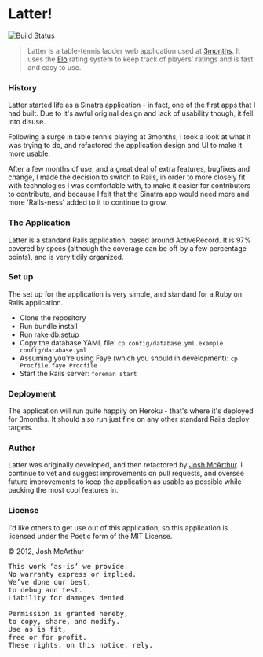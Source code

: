 Latter!
====

[![Build Status](https://secure.travis-ci.org/joshmcarthur/Latter.png)](http://travis-ci.org/#!/joshmcarthur/latter)

> Latter is a table-tennis ladder web application used at [3months](http://3months.com). It uses the [Elo](http://en.wikipedia.org/wiki/Elo_rating_system) rating system to keep track of players' ratings and is fast and easy to use.

### History

Latter started life as a Sinatra application - in fact, one of the first apps that I had built. Due to it's awful original design and lack of usability though, it fell into disuse.

Following a surge in table tennis playing at 3months, I took a look at what it was trying to do, and refactored the application design and UI to make it more usable.

After a few months of use, and a great deal of extra features, bugfixes and change, I made the decision to switch to Rails, in order to more closely fit with technologies I was comfortable with, to make it easier for contributors to contribute, and because I felt that the Sinatra app would need more and more 'Rails-ness' added to it to continue to grow.

### The Application

Latter is a standard Rails application, based around ActiveRecord. It is 97% covered by specs (although the coverage can be off by a few percentage points), and is very tidily organized.

### Set up

The set up for the application is very simple, and standard for a Ruby on Rails application.

* Clone the repository
* Run bundle install
* Run rake db:setup
* Copy the database YAML file: `cp config/database.yml.example config/database.yml`
* Assuming you're using Faye (which you should in development): `cp Procfile.faye Procfile`
* Start the Rails server: `foreman start`


### Deployment

The application will run quite happily on Heroku - that's where it's deployed for 3months. It should also run just fine on any other standard Rails deploy targets.

### Author

Latter was originally developed, and then refactored by [Josh McArthur](http://github.com/joshmcarthur). I continue to vet and suggest improvements on pull requests, and oversee future improvements to keep the application as usable as possible while packing the most cool features in.

### License

I'd like others to get use out of this application, so this application is licensed under the Poetic form of the MIT License.

© 2012, Josh McArthur

<pre>
This work ‘as-is’ we provide.
No warranty express or implied.
We’ve done our best,
to debug and test.
Liability for damages denied.

Permission is granted hereby,
to copy, share, and modify.
Use as is fit,
free or for profit.
These rights, on this notice, rely.
</pre>